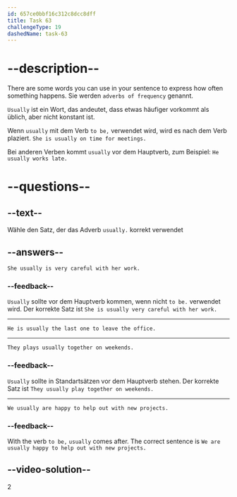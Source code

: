 ```yaml
---
id: 657ce0bbf16c312c8dcc8dff
title: Task 63
challengeType: 19
dashedName: task-63
---
```


# --description--

There are some words you can use in your sentence to express how often something happens. Sie werden `adverbs of frequency` genannt.

`Usually` ist ein Wort, das andeutet, dass etwas häufiger vorkommt als üblich, aber nicht konstant ist.

Wenn `usually` mit dem Verb `to be,` verwendet wird, wird es nach dem Verb plaziert. `She is usually on time for meetings.`

Bei anderen Verben kommt `usually` vor dem Hauptverb, zum Beispiel: `He usually works late.`

# --questions--

## --text--

Wähle den Satz, der das Adverb `usually.` korrekt verwendet

## --answers--

`She usually is very careful with her work.`

### --feedback--

`Usually` sollte vor dem Hauptverb kommen, wenn nicht `to be.` verwendet wird. Der korrekte Satz ist `She is usually very careful with her work.`

---

`He is usually the last one to leave the office.`

---

`They plays usually together on weekends.`

### --feedback--

`Usually` sollte in Standartsätzen vor dem Hauptverb stehen. Der korrekte Satz ist `They usually play together on weekends.`

---

`We usually are happy to help out with new projects.`

### --feedback--

With the verb `to be,` `usually` comes after. The correct sentence is `We are usually happy to help out with new projects.`

## --video-solution--

2
